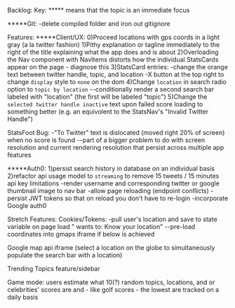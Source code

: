 Backlog:
Key:
***** means that the topic is an immediate focus


*****Git:
-delete compiled folder and iron out gitignore


Features:
*****Client/UX:
0)Proceed locations with gps coords in a light gray (a la twitter fashion)
1)Pithy explanation or tagline immediately to the right of the title explaining what the app does and is about
2)Overloading the Nav component with NavItems distorts how the individual StatsCards appear on the page - diagnose this
3)StatsCard entries:
-change the orange text between twitter handle, topic, and location
-X button at the top right to change `display` style to `none` on the dom
4)Change `location` in search radio option to `topic by location`
--conditionally render a second search bar labeled with "location" (the first will be labeled "topic")
5)Change the `selected twitter handle inactive` text upon failed score loading to something better (e.g. 
an equivolent to the StatsNav's "Invalid Twitter Handle")


StatsFoot Bug:
-"To Twitter" text is dislocated (moved right 20% of screen) when no score is found
--part of a bigger problem to do with screen resolution and current rendering resolution that persist across multiple app features


*****Auth0:
1)persist search history in database on an individual basis
2)refactor api usage model to `streaming` to remove 15 tweets / 15 minutes api key limitations
-render username and corresponding twitter or google thumbnail image to nav bar
-allow page reloading (endpoint conflicts)
-persist JWT tokens so that on reload you don't have to re-login
-incorporate Google auth0



Stretch Features:
Cookies/Tokens:
-pull user's location and save to state variable on page load "<web address> wants to: Know your location"
--pre-load coordinates into gmaps iframe if below is achieved

Google map api iframe (select a location on the globe to simultaneously populate the search bar with a location)

Trending Topics feature/sidebar

Game mode: users estimate what 10(?) random topics, locations, and or celebrities' scores are and - like golf scores - the lowest are tracked on a daily basis